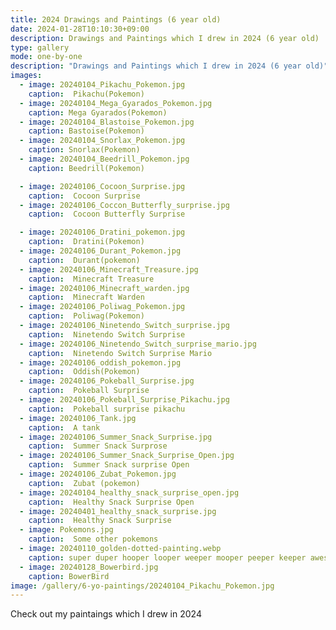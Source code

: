 ```yaml
---
title: 2024 Drawings and Paintings (6 year old)
date: 2024-01-28T10:10:30+09:00
description: Drawings and Paintings which I drew in 2024 (6 year old)
type: gallery
mode: one-by-one
description: "Drawings and Paintings which I drew in 2024 (6 year old)"
images:
  - image: 20240104_Pikachu_Pokemon.jpg
    caption:  Pikachu(Pokemon)
  - image: 20240104_Mega_Gyarados_Pokemon.jpg
    caption: Mega Gyarados(Pokemon)
  - image: 20240104_Blastoise_Pokemon.jpg
    caption: Bastoise(Pokemon)
  - image: 20240104_Snorlax_Pokemon.jpg
    caption: Snorlax(Pokemon)
  - image: 20240104_Beedrill_Pokemon.jpg
    caption: Beedrill(Pokemon)

  - image: 20240106_Cocoon_Surprise.jpg
    caption:  Cocoon Surprise
  - image: 20240106_Coccon_Butterfly_surprise.jpg
    caption:  Cocoon Butterfly Surprise

  - image: 20240106_Dratini_pokemon.jpg
    caption:  Dratini(Pokemon)
  - image: 20240106_Durant_Pokemon.jpg
    caption:  Durant(pokemon)
  - image: 20240106_Minecraft_Treasure.jpg
    caption:  Minecraft Treasure
  - image: 20240106_Minecraft_warden.jpg
    caption:  Minecraft Warden
  - image: 20240106_Poliwag_Pokemon.jpg
    caption:  Poliwag(Pokemon)
  - image: 20240106_Ninetendo_Switch_surprise.jpg
    caption:  Ninetendo Switch Surprise
  - image: 20240106_Ninetendo_Switch_surprise_mario.jpg
    caption:  Ninetendo Switch Surprise Mario
  - image: 20240106_oddish_pokemon.jpg
    caption:  Oddish(Pokemon)
  - image: 20240106_Pokeball_Surprise.jpg
    caption:  Pokeball Surprise
  - image: 20240106_Pokeball_Surprise_Pikachu.jpg
    caption:  Pokeball surprise pikachu
  - image: 20240106_Tank.jpg
    caption:  A tank 
  - image: 20240106_Summer_Snack_Surprise.jpg
    caption:  Summer Snack Surprose 
  - image: 20240106_Summer_Snack_Surprise_Open.jpg
    caption:  Summer Snack surprise Open
  - image: 20240106_Zubat_Pokemon.jpg
    caption:  Zubat (pokemon)
  - image: 20240104_healthy_snack_surprise_open.jpg
    caption:  Healthy Snack Surprise Open
  - image: 20240401_healthy_snack_surprise.jpg
    caption:  Healthy Snack Surprise
  - image: Pokemons.jpg
    caption:  Some other pokemons
  - image: 20240110_golden-dotted-painting.webp
    caption: super duper hooper looper weeper mooper peeper keeper awesome ore painting
  - image: 20240128_Bowerbird.jpg
    caption: BowerBird
image: /gallery/6-yo-paintings/20240104_Pikachu_Pokemon.jpg
---
```


Check out my paintaings which I drew in 2024
